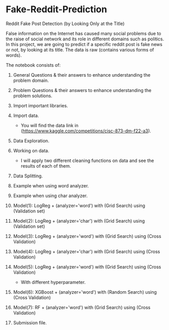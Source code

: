 # Fake-Reddit-Prediction

Reddit Fake Post Detection (by Looking Only at the Title)

False information on the Internet has caused many social problems due to the raise of social network and its role in different domains such as politics.
In this project, we are going to predict if a specific reddit post is fake news or not, by looking at its title. The data is raw (contains various forms of words).

The notebook consists of:

1) General Questions & their answers to enhance understanding the problem domain.
2) Problem Questions & their answers to enhance understanding the problem solutions.
3) Import important libraries.
4) Import data.
   - You will find the data link in (https://www.kaggle.com/competitions/cisc-873-dm-f22-a3).
5) Data Exploration.
6) Working on data.
   - I will apply two different cleaning functions on data and see the results of each of them.
   
7) Data Splitting.
8) Example when using word analyzer.
9) Example when using char analyzer.

10) Model(1): LogReg + (analyzer='word') with (Grid Search) using (Validation set)
11) Model(2): LogReg + (analyzer='char') with (Grid Search) using (Validation set)
12) Model(3): LogReg + (analyzer='word') with (Grid Search) using (Cross Validation)
13) Model(4): LogReg + (analyzer='char') with (Grid Search) using (Cross Validation)
14) Model(5): LogReg + (analyzer='word') with (Grid Search) using (Cross Validation)    
    - With different hyperparameter.

15) Model(6): XGBoost + (analyzer='word') with (Random Search) using (Cross Validation)
16) Model(7): RF + (analyzer='word') with (Grid Search) using (Cross Validation)
17) Submission file.



